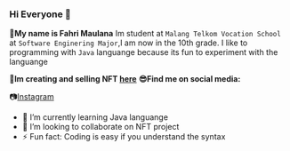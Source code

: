 ### Hi Everyone 👋

**👦My name is Fahri Maulana** Im student at `Malang Telkom Vocation School` at `Software Enginering Major`,I am now in the 10th grade.
I like to programming with `Java` languange because its fun to experiment with the languange

**🎨Im creating and selling NFT [here](https://opensea.io/Indo-Toons-NFT)**
**😎Find me on social media:**

📷[Instagram](https://instagram.com/newpersonf)

- 🌱 I’m currently learning Java languange
- 👯 I’m looking to collaborate on NFT project
- ⚡ Fun fact: Coding is easy if you understand the syntax
